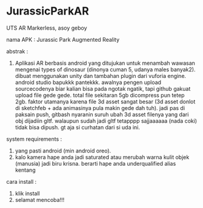 # JurassicParkAR
UTS AR Markerless, asoy geboy

nama APK : Jurassic Park Augmented Reality

abstrak :
1. Aplikasi AR berbasis android yang ditujukan untuk menambah wawasan mengenai types of dinosaur (dinonya cuman 5, udanya males banyak2). dibuat menggunakan unity dan tambahan plugin dari vuforia engine. android studio bapukkk pantekkk. awalnya pengen upload sourcecodenya biar kalian bisa pada ngotak ngatik, tapi github gakuat upload file gede gede. total file sekitaran 5gb dicompress pun tetep 2gb. faktor utamanya karena file 3d asset sangat besar (3d asset donlot di sketchfeb + ada animasinya pula makin gede dah tuh). jadi pas di paksain push, gitbash nyaranin suruh ubah 3d asset filenya yang dari obj dijadiin gltf. walaupun sudah jadi gltf tetapppp sajjaaaaaa (nada coki) tidak bisa dipush. gt aja si curhatan dari si uda ini.

system requirements :
1. yang pasti android (min android oreo).
2. kalo kamera hape anda jadi saturated atau merubah warna kulit objek (manusia) jadi biru krisna. berarti hape anda underqualified alias kentang


cara install :
1. klik install
2. selamat mencoba!!!
